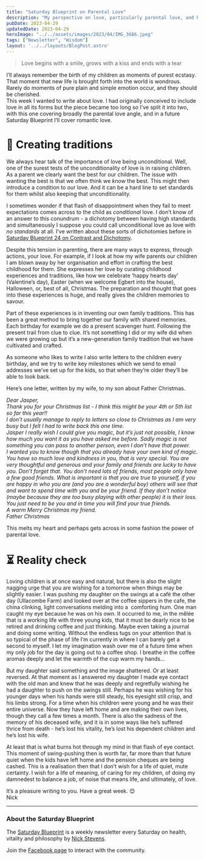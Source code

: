 ```yaml
---
title: "Saturday Blueprint on Parental Love"
description: "My perspective on love, particularly parental love, and how it is expressed through actions such as creating traditions for children. There is a tension to explore between having high standards for children and simultaneously showing unconditional love."
pubDate: 2023-04-29
updatedDate: 2023-04-29
heroImage: "../../assets/images/2023/04/IMG_3686.jpeg"
tags: ["Newsletter", "Wisdom"]
layout: '../../layouts/BlogPost.astro'
---
```


<blockquote>Love begins with a smile, grows with a kiss and ends with a tear</blockquote><p>I’ll always remember the birth of my children as moments of purest ecstasy. That moment that new life is brought forth into the world is wondrous. Rarely do moments of pure plain and simple emotion occur, and they should be cherished.<br>This week I wanted to write about love. I had originally conceived to include love in all its forms but the piece became too long so I’ve split it into two, with this one covering broadly the parental love angle, and in a future Saturday Blueprint I’ll cover romantic love.</p><h1 id="%F0%9F%A5%B0-creating-traditions">🥰 Creating traditions</h1><p>We always hear talk of the importance of love being unconditional. Well, one of the surest tests of the unconditionality of love is in raising children. As a parent we clearly want the best for our children. The issue with wanting the best is that we often think we <em>know</em> the best. This might then introduce a condition to our love. And it can be a hard line to set standards for them whilst also keeping that unconditionality.</p><p>I sometimes wonder if that flash of disappointment when they fail to meet expectations comes across to the child as <em>conditional</em> love. I don’t know of an answer to this conundrum - a dichotomy between having high standards and simultaneously I suppose you could call unconditional love as love with <em>no standards</em> at all. I’ve written about these sorts of dichotomies before in <a href="/blog/saturday-blueprint-on-contrast-and-dichotomy/">Saturday Blueprint 24 on Contrast and Dichotomy</a>.</p><p>Despite this tension in parenting, there are many ways to express, through actions, your love. For example, if I look at how my wife parents our children I am blown away by her organisation and effort in crafting the best childhood for them. She expresses her love by curating childhood experiences and traditions, like how we celebrate ‘happy hearts day’ (Valentine’s day), Easter (when we welcome Egbert into the house), Halloween, or, best of all, Christmas. The preparation and thought that goes into these experiences is huge, and really gives the children memories to savour.</p><p>Part of these experiences is in inventing our own family traditions. This has been a great method to bring together our family with shared memories. Each birthday for example we do a present scavenger hunt. Following the present trail from clue to clue. It’s not something I did or my wife did when we were growing up but it’s a new-generation family tradition that we have cultivated and crafted.</p><p>As someone who likes to write I also write letters to the children every birthday, and we try to write key milestones which we send to email addresses we’ve set up for the kids, so that when they’re older they’ll be able to look back.</p><p>Here’s one letter, written by my wife, to my son about Father Christmas.</p><p><em>Dear Jasper,<br>Thank you for your Christmas list - I think this might be your 4th or 5th list so far this year!!<br>I don’t usually manage to reply to letters so close to Christmas as I am very busy but I felt I had to write back this one time.<br>Jasper I really wish I could give you magic, but it’s just not possible, I know how much you want it as you have asked me before. Sadly magic is not something you can pass to another person, even I don’t have that power.<br>I wanted you to know though that you already have your own kind of magic. You have so much love and kindness in you, that is very special. You are very thoughtful and generous and your family and friends are lucky to have you. Don’t forget that. You don’t need lots of friends, most people only have a few good friends. What is important is that you are true to yourself, if you are happy in who you are (and you are a wonderful boy) others will see that and want to spend time with you and be your friend. If they don’t notice (maybe because they are too busy playing with other people) it is their loss. You just need to be you and in time you will find your true friends.<br>A warm Merry Christmas my friend.<br>Father Christmas</em></p><p>This melts my heart and perhaps gets across in some fashion the power of parental love.</p><h1 id="%E2%8F%B3-reality-check">⏳ Reality check</h1><p>Loving children is at once easy and natural, but there is also the slight nagging urge that you are wishing for a tomorrow when things may be slightly easier. I was pushing my daughter on the swings at a café the other day (Ullacombe Farm) and looked over at the coffee sippers in the cafe, the china clinking, light conversations melding into a  comforting hum. One man caught my eye because he was on his own. It occurred to me, in the mêlée that is a working life with three young kids, that it must be dearly nice to be retired and drinking coffee and just thinking. Maybe even taking a journal and doing some writing. Without the endless tugs on your attention that is so typical of the phase of life I’m currently in where I can barely get a second to myself. I let my imagination wash over me of a future time when my only job for the day is going out to a coffee shop. I breathe in the coffee aromas deeply and let the warmth of the cup warm my hands...</p><p>But my daughter said something and the image shattered. Or at least reversed. At that moment as I answered my daughter I made eye contact with the old man and knew that he was deeply and regretfully wishing he had a daughter to push on the swings still. Perhaps he was wishing for his younger days when his hands were still steady, his eyesight still crisp, and his limbs strong. For a time when his children were young and he was their entire universe. Now they have left home and are making their own lives, though they call a few times a month. There is also the sadness of the memory of his deceased wife, and it is in some ways like he’s suffered thrice from death - he’s lost his vitality, he’s lost his dependent children and he’s lost his wife.</p><p>At least that is what burns hot through my mind in that flash of eye contact. This moment of swing-pushing then is worth far, far more than that future quiet when the kids have left home and the pension cheques are being cashed. This is a realisation then that I don’t wish for a life of quiet, mute certainty. I wish for a life of meaning, of caring for my children, of doing my damnedest to balance a job, of noise that means life, and ultimately, of love.</p><p></p><p>It’s a pleasure writing to you. Have a great week. 😊<br>Nick</p><hr><h3 id="about-the-saturday-blueprint">About the Saturday Blueprint</h3><p>The <a href="/blog/newsletter/">Saturday Blueprint</a> is a weekly newsletter every Saturday on health, vitality and philosophy by <a href="/blog/">Nick Stevens</a>.</p><p>Join the <a href="https://www.facebook.com/devonblueprint/">Facebook page</a> to interact with the community.</p>